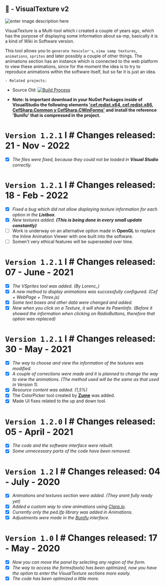 ## 💾 - VisualTexture v2
![enter image description here](https://media.discordapp.net/attachments/559900721252925458/848858048557744158/unknown.png)

VisualTexture is a Multi-tool which i created a couple of years ago, which has the purpose of displaying some information about sa-mp, basically it is a kind of Wiki in Software version.

This tool allows you to `generate hexcolor's`, `view samp textures`, `animations`, `sprites` and later possibly a couple of other things. The animations section has an instance which is connected to the web platform to view these animations, since for the moment the idea is to try to reproduce animations within the software itself, but so far it is just an idea.

	- Related projects:

- Source Old:
[![Build Process](https://i.imgur.com/KZYyFtk.png)](https://github.com/KaizerHind/VisualTexture_Pawn_SA-MP)  


- **Note: Is important download in your NuGet Packages inside of VisualStudio the following elements ['cef.redist.x64, cef.redist.x86, CefSharp.Common y CefSharp.CWinForms'](https://www.mediafire.com/file/w64043xcnqmar42/packages.rar/file) and install the reference 'Bunifu' that is compressed in the project.**
##
# `Version 1.2.1` l # Changes released: 21 - Nov - 2022 
- [x]  *The files were fixed, because they could not be loaded in **Visual Studio** correctly.*
##
# `Version 1.2.1` l # Changes released: 18 - Feb - 2022 
 - [x]  *Fixed a bug which did not allow displaying texture information for each option in the **Listbox**.*
 - [x] *New textures added. **(This is being done in every small update constantly)***
 - [ ] Work is underway on an alternative option made in **OpenGL** to replace the Inline Animation Viewer with one built into the software.
 - [ ] Somen't very ethical features will be superseded over time.
##
# `Version 1.2.1` l # Changes released: 07 - June - 2021
- [x]  *The VSprites tool was added. (By Lorenc_)*
- [x]  *A new method to display animations was successfully configured. (Cef + WebPage + Three.js)*
- [x]  *Some text boxes and other data were changed and added.*
- [x]  *Now when you click on a Texture, it will show its PawnInfo. (Before it showed the information when clicking on RadioButtons, therefore that option was replaced)*
##
# `Version 1.2.1` l # Changes released: 30 - May - 2021

- [x]  *The way to choose and view the information of the textures was modified.*
- [x]  *A couple of corrections were made and it is planned to change the way to view the animations. (The method used will be the same as that used in Version 1).*
- [x]  *Resource content was added. (1,5%)*
- [x]  The ColorPicker tool created by **[Zume](https://github.com/Zume-Zero)** was added.
- [x]  Made UI fixes related to the up and down tool.
##
# `Version 1.2.0` l # Changes released: 05 - April - 2021 

- [x]  *The code and the software interface were rebuilt.*
- [x] *Some unnecessary parts of the code have been removed.*
##
# `Version 1.2` l # Changes released: 04 - July - 2020

- [x]  *Animations and textures section were added. (They arent fully ready yet)*
- [x]  *Added a custom way to view animations using [Clara.io](http://clara.io/).*
- [x]  *Currently only the ped.ifp library was added in Animations.*
- [x]  *Adjustments were made in the [Bunifu](https://bunifuframework.com/) interface.*
##
# `Version 1.0` l # Changes released: 17 - May - 2020

- [x]  *Now you can move the panel by selecting any region of the form.*
- [x]  *The way to access the forms(tools) has been optimized, now you have the option to enter the VisualTexture sections more easily.*
- [x]  *The code has been optimized a little more.*
